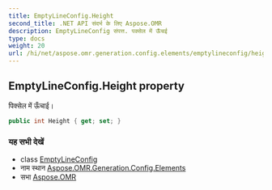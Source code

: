 ```yaml
---
title: EmptyLineConfig.Height
second_title: .NET API संदर्भ के लिए Aspose.OMR
description: EmptyLineConfig संपत्त. पक्सेल में ऊँचई
type: docs
weight: 20
url: /hi/net/aspose.omr.generation.config.elements/emptylineconfig/height/
---
```

## EmptyLineConfig.Height property

पिक्सेल में ऊँचाई।

```csharp
public int Height { get; set; }
```

### यह सभी देखें

* class [EmptyLineConfig](../)
* नाम स्थान [Aspose.OMR.Generation.Config.Elements](../../emptylineconfig/)
* सभा [Aspose.OMR](../../../)



